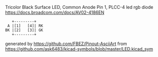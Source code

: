 Tricolor Black Surface LED, Common Anode Pin 1, PLCC-4
led rgb diode
https://docs.broadcom.com/docs/AV02-4186EN


	   +---------+
	 A |[1]   [4]| RK
	BK |[2]   [3]| GK
	   +---------+


generated by https://github.com/FBEZ/Pinout-AsciiArt from https://github.com/ask6483/kicad-symbols/blob/master/LED.kicad_sym